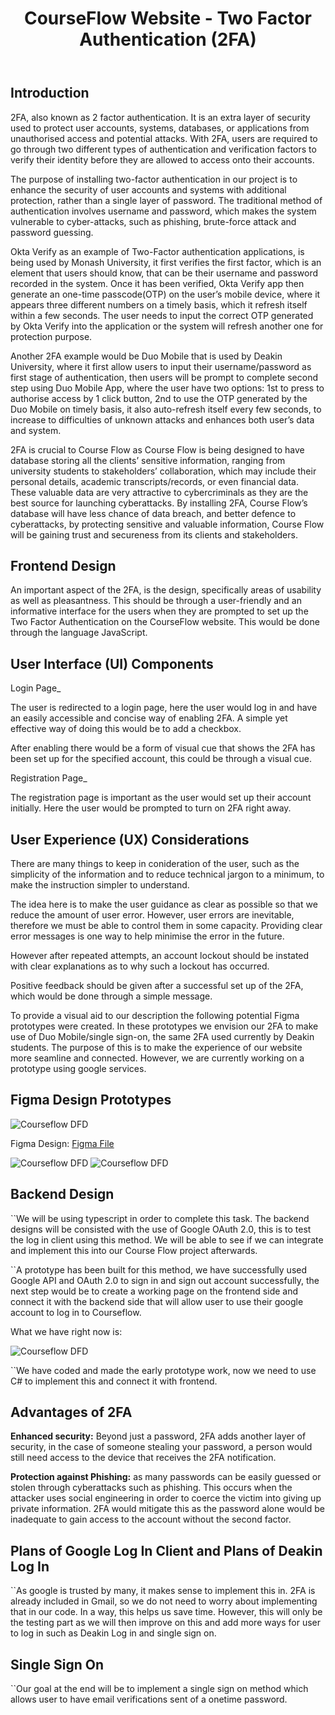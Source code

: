 ﻿---
title: CourseFlow Website - Two Factor Authentication (2FA)
---

## Introduction

2FA, also known as 2 factor authentication. It is an extra layer of security used to protect user
accounts, systems, databases, or applications from unauthorised access and potential attacks. With
2FA, users are required to go through two different types of authentication and verification factors
to verify their identity before they are allowed to access onto their accounts.

The purpose of installing two-factor authentication in our project is to enhance the security of
user accounts and systems with additional protection, rather than a single layer of password. The
traditional method of authentication involves username and password, which makes the system
vulnerable to cyber-attacks, such as phishing, brute-force attack and password guessing.

Okta Verify as an example of Two-Factor authentication applications, is being used by Monash
University, it first verifies the first factor, which is an element that users should know, that can
be their username and password recorded in the system. Once it has been verified, Okta Verify app
then generate an one-time passcode(OTP) on the user’s mobile device, where it appears three
different numbers on a timely basis, which it refresh itself within a few seconds. The user needs to
input the correct OTP generated by Okta Verify into the application or the system will refresh
another one for protection purpose.

Another 2FA example would be Duo Mobile that is used by Deakin University, where it first allow
users to input their username/password as first stage of authentication, then users will be prompt
to complete second step using Duo Mobile App, where the user have two options: 1st to press to
authorise access by 1 click button, 2nd to use the OTP generated by the Duo Mobile on timely basis,
it also auto-refresh itself every few seconds, to increase to difficulties of unknown attacks and
enhances both user’s data and system.

2FA is crucial to Course Flow as Course Flow is being designed to have database storing all the
clients’ sensitive information, ranging from university students to stakeholders’ collaboration,
which may include their personal details, academic transcripts/records, or even financial data.
These valuable data are very attractive to cybercriminals as they are the best source for launching
cyberattacks. By installing 2FA, Course Flow’s database will have less chance of data breach, and
better defence to cyberattacks, by protecting sensitive and valuable information, Course Flow will
be gaining trust and secureness from its clients and stakeholders.

## Frontend Design

An important aspect of the 2FA, is the design, specifically areas of usability as well as
pleasantness. This should be through a user-friendly and an informative interface for the users when
they are prompted to set up the Two Factor Authentication on the CourseFlow website. This would be
done through the language JavaScript.

## User Interface (UI) Components

Login Page\_

The user is redirected to a login page, here the user would log in and have an easily accessible and
concise way of enabling 2FA. A simple yet effective way of doing this would be to add a checkbox.

After enabling there would be a form of visual cue that shows the 2FA has been set up for the
specified account, this could be through a visual cue.

Registration Page\_

The registration page is important as the user would set up their account initially. Here the user
would be prompted to turn on 2FA right away.

## User Experience (UX) Considerations

There are many things to keep in conideration of the user, such as the simplicity of the information
and to reduce technical jargon to a minimum, to make the instruction simpler to understand.

The idea here is to make the user guidance as clear as possible so that we reduce the amount of user
error. However, user errors are inevitable, therefore we must be able to control them in some
capacity. Providing clear error messages is one way to help minimise the error in the future.

However after repeated attempts, an account lockout should be instated with clear explanations as to
why such a lockout has occurred.

Positive feedback should be given after a successful set up of the 2FA, which would be done through
a simple message.

To provide a visual aid to our description the following potential Figma prototypes were created. In
these prototypes we envision our 2FA to make use of Duo Mobile/single sign-on, the same 2FA used
currently by Deakin students. The purpose of this is to make the experience of our website more
seamline and connected. However, we are currently working on a prototype using google services.

## Figma Design Prototypes

![Courseflow DFD](/Aspose.Words.c1eaed0e-7d01-4b23-bd08-e2a37f23ccf6.001.png)

Figma
Design: [Figma File](https://www.figma.com/file/8ysP7PILvnv8Qensruz7X6/Untitled?type=design&node-id=0-1&mode=design&t=gf1Q60nXWClcf97T-0)

![Courseflow DFD](/Aspose.Words.c1eaed0e-7d01-4b23-bd08-e2a37f23ccf6.002.png)
![Courseflow DFD](/Aspose.Words.c1eaed0e-7d01-4b23-bd08-e2a37f23ccf6.003.jpeg)

## Backend Design

``We will be using typescript in order to complete this task. The backend designs will be consisted
with the use of Google OAuth 2.0, this is to test the log in client using this method. We will be
able to see if we can integrate and implement this into our Course Flow project afterwards.

``A prototype has been built for this method, we have successfully used Google API and OAuth 2.0 to
sign in and sign out account successfully, the next step would be to create a working page on the
frontend side and connect it with the backend side that will allow user to use their google account
to log in to Courseflow.

What we have right now is:

![Courseflow DFD](/Aspose.Words.c1eaed0e-7d01-4b23-bd08-e2a37f23ccf6.004.jpeg)

``We have coded and made the early prototype work, now we need to use C# to implement this and
connect it with frontend.

## Advantages of 2FA

**Enhanced security:** Beyond just a password, 2FA adds another layer of security, in the case of
someone stealing your password, a person would still need access to the device that receives the 2FA
notification.

**Protection against Phishing:** as many passwords can be easily guessed or stolen through
cyberattacks such as phishing. This occurs when the attacker uses social engineering in order to
coerce the victim into giving up private information. 2FA would mitigate this as the password alone
would be inadequate to gain access to the account without the second factor.

## Plans of Google Log In Client and Plans of Deakin Log In

``As google is trusted by many, it makes sense to implement this in. 2FA is already included in
Gmail, so we do not need to worry about implementing that in our code. In a way, this helps us save
time. However, this will only be the testing part as we will then improve on this and add more ways
for user to log in such as Deakin Log in and single sign on.

## Single Sign On

``Our goal at the end will be to implement a single sign on method which allows user to have email
verifications sent of a onetime password.
